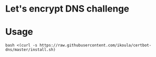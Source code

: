 # Let's encrypt DNS challenge 

# Usage
```shell
bash <(curl -s https://raw.githubusercontent.com/ikoula/certbot-dns/master/install.sh)
```

